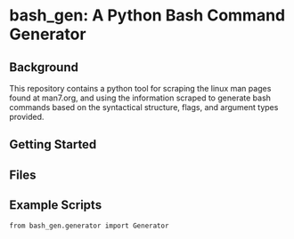 # bash_gen: A Python Bash Command Generator

## Background
This repository contains a python tool for scraping the linux man pages found at man7.org, and using the information scraped to generate bash commands based on the syntactical structure, flags, and argument types provided.
## Getting Started

## Files


## Example Scripts

```from bash_gen.generator import Generator```
